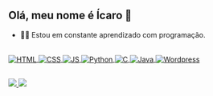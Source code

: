 ## Olá, meu nome é Ícaro 👋

- 👨‍💻 Estou em constante aprendizado com programação.

<div>
    <a href="https://github.com/Icaro2003">
    <!--<img height="155em" src="https://github-readme-stats.vercel.app/api?username=Icaro2003&show_icons=true&theme=dark&include_all_commits=true&count_private=true"/>
    <img height="155em" src="https://github-readme-stats.vercel.app/api/top-langs/?username=Icaro2003&layout=compact&langs_count=8&theme=dark"/>-->
</div>
  
<div style="display: inline_block"><br>
    <img align="center" alt="HTML" src="https://img.shields.io/badge/HTML5-E34F26?style=for-the-badge&logo=html5&logoColor=white">
    <img align="center" alt="CSS" src="https://img.shields.io/badge/CSS3-1572B6?style=for-the-badge&logo=css3&logoColor=white">
    <img align="center" alt="JS" src="https://img.shields.io/badge/JavaScript-F7DF1E?style=for-the-badge&logo=javascript&logoColor=black">
    <img align="center" alt="Python" src="https://img.shields.io/badge/Python-14354C?style=for-the-badge&logo=python&logoColor=white">
    <img align="center" alt="C" src="https://img.shields.io/badge/C-00599C?style=for-the-badge&logo=c&logoColor=white">
    <img align="center" alt="Java" src="https://img.shields.io/badge/Java-ED8B00?style=for-the-badge&logo=java&logoColor=white">
    <img align="center" alt="Wordpress" src="https://img.shields.io/badge/WordPress-006E93?style=for-the-badge&logo=wordpress&logoColor=white">
</div>
  
  ##
  
<div>
  <a href="https://www.instagram.com/icarosampaioaragao" target="_blank">
    <img src="https://img.shields.io/badge/-Instagram-%23E4405F?style=for-the-badge&logo=instagram&logoColor=white">
  </a>
    
  <a href="https://www.linkedin.com/in/%C3%ADcaro-sampaio-arag%C3%A3o-a995a2187" target="_blank">
    <img src="https://img.shields.io/badge/-LinkedIn-%230077B5?style=for-the-badge&logo=linkedin&logoColor=white">
  </a>
</div>
